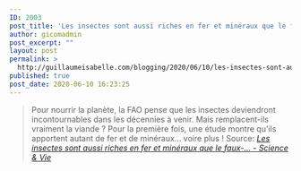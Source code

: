 ```yaml
---
ID: 2003
post_title: 'Les insectes sont aussi riches en fer et minéraux que le faux-&#8230; &#8211; Science &#038; Vie'
author: gicomadmin
post_excerpt: ""
layout: post
permalink: >
  http://guillaumeisabelle.com/blogging/2020/06/10/les-insectes-sont-aussi-riches-en-fer-et-mineraux-que-le-faux-science-vie/
published: true
post_date: 2020-06-10 16:23:25
---
```

> Pour nourrir la planète, la FAO pense que les insectes deviendront incontournables dans les décennies à venir. Mais remplacent-ils vraiment la viande ? Pour la première fois, une étude montre qu'ils apportent autant de fer et de minéraux... voire plus ! Source: *[Les insectes sont aussi riches en fer et minéraux que le faux-... - Science & Vie][1]*

 [1]: https://www.science-et-vie.com/corps-et-sante/les-insectes-sont-aussi-riches-en-fer-et-mineraux-que-le-faux-filet-7225